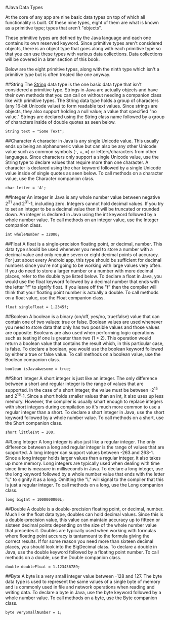 #Java Data Types

At the core of any app are nine basic data types on top of which all functionality is built. Of these nine types, eight of them are what is known as a primitive type; types that aren't "objects". 

These primitive types are defined by the Java language and each one contains its own reserved keyword. Since primitive types aren't considered objects, there is an object type that goes along with each primitive type so that you can use these types with various data collections.  Data collections will be covered in a later section of this book. 

Below are the eight primitive types, along with the ninth type which isn't a primitive type but is often treated like one anyway.

##String
The [String](http://developer.android.com/reference/java/lang/String.html) data type is the one basic data type that isn't considered a primitive type. Strings in Java are actually objects and have their own methods that you can call on  without needing a companion class like with primitive types. The String data type holds a group of characters (any 16-bit Unicode value) to form readable text values. Since strings are objects, they also support holding a null value; a value that specified "no value." Strings are declared using the String class name followed by a group of characters inside of double quotes as seen below.

```String text = "Some Text";```

##Character
A character in Java is any single Unicode value. This usually ends up being an alphanumeric value but can also be any other Unicode value such as common symbols (-, +, =) or letters/characters from other languages. Since characters only support a single Unicode value, use the String type to declare values that require more than one character. A character is declared using the char keyword followed by a single Unicode value inside of single quotes as seen below. To call methods on a character value, use the Character companion class.

```char letter = 'A';```

##Integer
An integer in Java is any whole number value between  negative 2<sup>31</sup> and 2<sup>31</sup>-1, including zero. Integers cannot hold decimal values. If you try to set an integer to be a decimal value then it will be truncated or rounded down. An integer is declared in Java using the int keyword followed by a whole number value. To call methods on an integer value, use the Integer companion class.

```int wholeNumber = 32000;```

##Float
A float is a single-precision floating point, or decimal, number. This data type should be used whenever you need to store a number with a decimal value and only require seven or eight decimal points of accuracy. For just about every Android app, this type should be sufficient for decimal numbers since you're not going to be working with large values very often. If you do need to store a larger number or a number with more decimal places, refer to the double type listed below. To declare a float in Java, you would use the float keyword followed by a decimal number that ends with the letter "f" to signify float. If you leave off the "f" then the compiler will think that your floating point number is actually a double. To call methods on a float value, use the Float companion class.

```float singleFloat = 1.2345f;```

##Boolean
A boolean is a binary (on/off, yes/no, true/false) value that can contain one of two values: true or false. Boolean values are used whenever you need to store data that only has two possible values and those values are opposite. Booleans are also used when performing logic operations such as testing if one is greater than two (1 > 2). This operation would return a boolean value that contains the result which, in this particular case, is false. To declare a boolean, you would use the boolean keyword followed by either a true or false value. To call methods on a boolean value, use the Boolean companion class.

```boolean isJavaAwesome = true;```

##Short Integer
A short integer is just like an integer. The only difference between a short and regular integer is the range of values that are supported. In the case of a short integer, the value must be between -2<sup>15</sup> and 2<sup>15</sup>-1. Since a short holds smaller values than an int, it also uses up less memory. However, the compiler is usually smart enough to replace integers with short integers during compilation so it's much more common to use a regular integer than a short. To declare a short integer in Java, use the short keyword followed by a whole number value. To call methods on a short, use the Short companion class.

```short littleInt = 200;```

##Long Integer
A long integer is also just like a regular integer. The only difference between a long and regular integer is the range of values that are supported. A long integer can support values between -263 and 263-1. Since a long integer holds larger values than a regular integer, it also takes up more memory. Long integers are typically used when dealing with time since time is measure in milliseconds in Java. To declare a long integer, use the long keyword followed by a whole number value that ends with the letter "L" to signify it as a long. Omitting the "L" will signal to the compiler that this is just a regular integer. To call methods on a long, use the Long companion class.

```long bigInt = 1000000000L;```

##Double
A double is a double-precision floating point, or decimal, number. Much like the float data type, doubles can hold decimal values. Since this is a double-precision value, this value can maintain accuracy up to fifteen or sixteen decimal points depending on the size of the whole number value that precedes it. Doubles are typically used when working with formulas where floating point accuracy is tantamount to the formula giving the correct results. If for some reason you need more than sixteen decimal places, you should look into the BigDecimal class. To declare a double in Java, use the double keyword followed by a floating point number. To call methods on a double, use the Double companion class.

```double doubleFloat = 1.123456789;```

##Byte
A byte is a very small integer value between -128 and 127. The byte data type is used to represent the same values of a single byte of memory and is commonly used in file and network operations when reading and writing data. To declare a byte in Java, use the byte keyword followed by a whole number value. To call methods on a byte, use the Byte companion class.

```byte verySmallNumber = 1;```